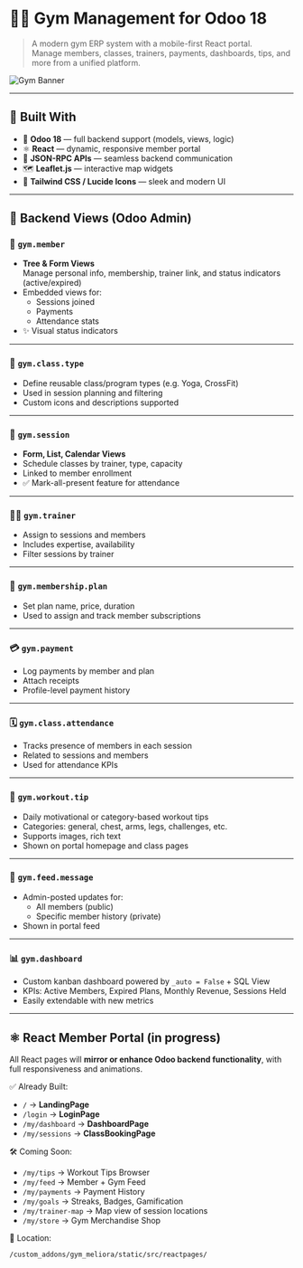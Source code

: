 # 🏋️‍♀️ Gym Management for Odoo 18

> A modern gym ERP system with a mobile-first React portal.  
> Manage members, classes, trainers, payments, dashboards, tips, and more from a unified platform.

![Gym Banner](https://via.placeholder.com/1200x300.png?text=Gym+Meliora+Management+System)

---

## 🔧 Built With

- 🧩 **Odoo 18** — full backend support (models, views, logic)
- ⚛️ **React** — dynamic, responsive member portal
- 🧾 **JSON-RPC APIs** — seamless backend communication
- 🗺️ **Leaflet.js** — interactive map widgets
- 🎨 **Tailwind CSS / Lucide Icons** — sleek and modern UI

---

## 🧱 Backend Views (Odoo Admin)

### 👥 `gym.member`
- **Tree & Form Views**  
  Manage personal info, membership, trainer link, and status indicators (active/expired)
- Embedded views for:
  - Sessions joined
  - Payments
  - Attendance stats
- ✨ Visual status indicators

---

### 💪 `gym.class.type`
- Define reusable class/program types (e.g. Yoga, CrossFit)
- Used in session planning and filtering
- Custom icons and descriptions supported

---

### 📅 `gym.session`
- **Form, List, Calendar Views**
- Schedule classes by trainer, type, capacity
- Linked to member enrollment
- ✅ Mark-all-present feature for attendance

---

### 🧑‍🏫 `gym.trainer`
- Assign to sessions and members
- Includes expertise, availability
- Filter sessions by trainer

---

### 🪪 `gym.membership.plan`
- Set plan name, price, duration
- Used to assign and track member subscriptions

---

### 💳 `gym.payment`
- Log payments by member and plan
- Attach receipts
- Profile-level payment history

---

### 🗓️ `gym.class.attendance`
- Tracks presence of members in each session
- Related to sessions and members
- Used for attendance KPIs

---

### 🧠 `gym.workout.tip`
- Daily motivational or category-based workout tips
- Categories: general, chest, arms, legs, challenges, etc.
- Supports images, rich text
- Shown on portal homepage and class pages

---

### 📣 `gym.feed.message`
- Admin-posted updates for:
  - All members (public)
  - Specific member history (private)
- Shown in portal feed

---

### 📊 `gym.dashboard`
- Custom kanban dashboard powered by `_auto = False` + SQL View
- KPIs: Active Members, Expired Plans, Monthly Revenue, Sessions Held
- Easily extendable with new metrics

---

## ⚛️ React Member Portal (in progress)

All React pages will **mirror or enhance Odoo backend functionality**, with full responsiveness and animations.

✅ Already Built:
- `/` → **LandingPage**  
- `/login` → **LoginPage**  
- `/my/dashboard` → **DashboardPage**  
- `/my/sessions` → **ClassBookingPage**

🛠️ Coming Soon:
- `/my/tips` → Workout Tips Browser
- `/my/feed` → Member + Gym Feed
- `/my/payments` → Payment History
- `/my/goals` → Streaks, Badges, Gamification
- `/my/trainer-map` → Map view of session locations
- `/my/store` → Gym Merchandise Shop

📁 Location:
```bash
/custom_addons/gym_meliora/static/src/reactpages/
